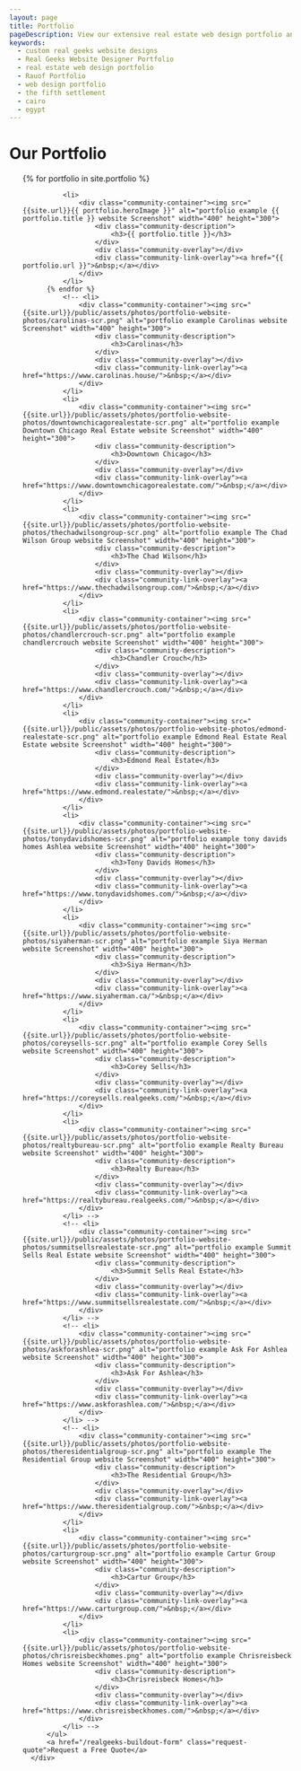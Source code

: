 ```yaml
---
layout: page
title: Portfolio
pageDescription: View our extensive real estate web design portfolio and see how we can help you on your next web project.
keywords:
  - custom real geeks website designs
  - Real Geeks Website Designer Portfolio
  - real estate web design portfolio
  - Rauof Portfolio
  - web design portfolio
  - the fifth settlement
  - cairo
  - egypt
---
```


<div id="our-portfolio">
  <h1>Our Portfolio</h1>
  <section class="customSection customCommunities" style="padding-top:0px;">
      <div class="customCommunities-content">
          <ul class="small-block-grid-1 medium-block-grid-3 large-block-grid-3 text-center">
          {% for portfolio in site.portfolio %}

              <li>
                  <div class="community-container"><img src="{{site.url}}{{ portfolio.heroImage }}" alt="portfolio example {{ portfolio.title }} website Screenshot" width="400" height="300">
                      <div class="community-description">
                          <h3>{{ portfolio.title }}</h3>
                      </div>
                      <div class="community-overlay"></div>
                      <div class="community-link-overlay"><a href="{{ portfolio.url }}">&nbsp;</a></div>
                  </div>
              </li>
          {% endfor %}
              <!-- <li>
                  <div class="community-container"><img src="{{site.url}}/public/assets/photos/portfolio-website-photos/carolinas-scr.png" alt="portfolio example Carolinas website Screenshot" width="400" height="300">
                      <div class="community-description">
                          <h3>Carolinas</h3>
                      </div>
                      <div class="community-overlay"></div>
                      <div class="community-link-overlay"><a href="https://www.carolinas.house/">&nbsp;</a></div>
                  </div>
              </li>
              <li>
                  <div class="community-container"><img src="{{site.url}}/public/assets/photos/portfolio-website-photos/downtownchicagorealestate-scr.png" alt="portfolio example Downtown Chicago Real Estate website Screenshot" width="400" height="300">
                      <div class="community-description">
                          <h3>Downtown Chicago</h3>
                      </div>
                      <div class="community-overlay"></div>
                      <div class="community-link-overlay"><a href="https://www.downtownchicagorealestate.com/">&nbsp;</a></div>
                  </div>
              </li>
              <li>
                  <div class="community-container"><img src="{{site.url}}/public/assets/photos/portfolio-website-photos/thechadwilsongroup-scr.png" alt="portfolio example The Chad Wilson Group website Screenshot" width="400" height="300">
                      <div class="community-description">
                          <h3>The Chad Wilson</h3>
                      </div>
                      <div class="community-overlay"></div>
                      <div class="community-link-overlay"><a href="https://www.thechadwilsongroup.com/">&nbsp;</a></div>
                  </div>
              </li>
              <li>
                  <div class="community-container"><img src="{{site.url}}/public/assets/photos/portfolio-website-photos/chandlercrouch-scr.png" alt="portfolio example chandlercrouch website Screenshot" width="400" height="300">
                      <div class="community-description">
                          <h3>Chandler Crouch</h3>
                      </div>
                      <div class="community-overlay"></div>
                      <div class="community-link-overlay"><a href="https://www.chandlercrouch.com/">&nbsp;</a></div>
                  </div>
              </li>
              <li>
                  <div class="community-container"><img src="{{site.url}}/public/assets/photos/portfolio-website-photos/edmond-realestate-scr.png" alt="portfolio example Edmond Real Estate Real Estate website Screenshot" width="400" height="300">
                      <div class="community-description">
                          <h3>Edmond Real Estate</h3>
                      </div>
                      <div class="community-overlay"></div>
                      <div class="community-link-overlay"><a href="https://www.edmond.realestate/">&nbsp;</a></div>
                  </div>
              </li>
              <li>
                  <div class="community-container"><img src="{{site.url}}/public/assets/photos/portfolio-website-photos/tonydavidshomes-scr.png" alt="portfolio example tony davids homes Ashlea website Screenshot" width="400" height="300">
                      <div class="community-description">
                          <h3>Tony Davids Homes</h3>
                      </div>
                      <div class="community-overlay"></div>
                      <div class="community-link-overlay"><a href="https://www.tonydavidshomes.com/">&nbsp;</a></div>
                  </div>
              </li>
              <li>
                  <div class="community-container"><img src="{{site.url}}/public/assets/photos/portfolio-website-photos/siyaherman-scr.png" alt="portfolio example Siya Herman website Screenshot" width="400" height="300">
                      <div class="community-description">
                          <h3>Siya Herman</h3>
                      </div>
                      <div class="community-overlay"></div>
                      <div class="community-link-overlay"><a href="https://www.siyaherman.ca/">&nbsp;</a></div>
                  </div>
              </li>
              <li>
                  <div class="community-container"><img src="{{site.url}}/public/assets/photos/portfolio-website-photos/coreysells-scr.png" alt="portfolio example Corey Sells website Screenshot" width="400" height="300">
                      <div class="community-description">
                          <h3>Corey Sells</h3>
                      </div>
                      <div class="community-overlay"></div>
                      <div class="community-link-overlay"><a href="https://coreysells.realgeeks.com/">&nbsp;</a></div>
                  </div>
              </li>
              <li>
                  <div class="community-container"><img src="{{site.url}}/public/assets/photos/portfolio-website-photos/realtybureau-scr.png" alt="portfolio example Realty Bureau website Screenshot" width="400" height="300">
                      <div class="community-description">
                          <h3>Realty Bureau</h3>
                      </div>
                      <div class="community-overlay"></div>
                      <div class="community-link-overlay"><a href="https://realtybureau.realgeeks.com/">&nbsp;</a></div>
                  </div>
              </li> -->
              <!-- <li>
                  <div class="community-container"><img src="{{site.url}}/public/assets/photos/portfolio-website-photos/summitsellsrealestate-scr.png" alt="portfolio example Summit Sells Real Estate website Screenshot" width="400" height="300">
                      <div class="community-description">
                          <h3>Summit Sells Real Estate</h3>
                      </div>
                      <div class="community-overlay"></div>
                      <div class="community-link-overlay"><a href="https://www.summitsellsrealestate.com/">&nbsp;</a></div>
                  </div>
              </li> -->
              <!-- <li>
                  <div class="community-container"><img src="{{site.url}}/public/assets/photos/portfolio-website-photos/askforashlea-scr.png" alt="portfolio example Ask For Ashlea website Screenshot" width="400" height="300">
                      <div class="community-description">
                          <h3>Ask For Ashlea</h3>
                      </div>
                      <div class="community-overlay"></div>
                      <div class="community-link-overlay"><a href="https://www.askforashlea.com/">&nbsp;</a></div>
                  </div>
              </li> -->
              <!-- <li>
                  <div class="community-container"><img src="{{site.url}}/public/assets/photos/portfolio-website-photos/theresidentialgroup-scr.png" alt="portfolio example The Residential Group website Screenshot" width="400" height="300">
                      <div class="community-description">
                          <h3>The Residential Group</h3>
                      </div>
                      <div class="community-overlay"></div>
                      <div class="community-link-overlay"><a href="https://www.theresidentialgroup.com/">&nbsp;</a></div>
                  </div>
              </li>
              <li>
                  <div class="community-container"><img src="{{site.url}}/public/assets/photos/portfolio-website-photos/carturgroup-scr.png" alt="portfolio example Cartur Group website Screenshot" width="400" height="300">
                      <div class="community-description">
                          <h3>Cartur Group</h3>
                      </div>
                      <div class="community-overlay"></div>
                      <div class="community-link-overlay"><a href="https://www.carturgroup.com/">&nbsp;</a></div>
                  </div>
              </li>
              <li>
                  <div class="community-container"><img src="{{site.url}}/public/assets/photos/portfolio-website-photos/chrisreisbeckhomes.png" alt="portfolio example Chrisreisbeck Homes website Screenshot" width="400" height="300">
                      <div class="community-description">
                          <h3>Chrisreisbeck Homes</h3>
                      </div>
                      <div class="community-overlay"></div>
                      <div class="community-link-overlay"><a href="https://www.chrisreisbeckhomes.com/">&nbsp;</a></div>
                  </div>
              </li> -->
          </ul>
          <a href="/realgeeks-buildout-form" class="request-quote">Request a Free Quote</a>
      </div>
  </section>
</div>
